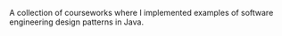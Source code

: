 A collection of courseworks where I implemented examples of software engineering design patterns in Java.

